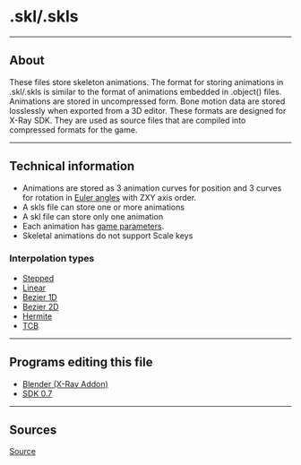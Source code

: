 # .skl/.skls

___

## About

These files store skeleton animations. The format for storing animations in .skl/.skls is similar to the format of animations embedded in .object() files. Animations are stored in uncompressed form. Bone motion data are stored losslessly when exported from a 3D editor. These formats are designed for X-Ray SDK. They are used as source files that are compiled into compressed formats for the game.

___

## Technical information

- Animations are stored as 3 animation curves for position and 3 curves for rotation in [Euler angles](https://en.wikipedia.org/wiki/Euler_angles) with ZXY axis order.
- A skls file can store one or more animations
- A skl file can store only one animation
- Each animation has [game parameters](/src/modding-tools/omf-editor-by-valerok.md#animation-options).
- Skeletal animations do not support Scale keys

### Interpolation types

- [Stepped](https://help.autodesk.com/view/MOBPRO/2024/ENU/?guid=GUID-F263EE8F-70A4-4941-BD31-410C08EC101A)
- [Linear](https://en.wikipedia.org/wiki/Linear_interpolation)
- [Bezier 1D](https://en.wikipedia.org/wiki/B%C3%A9zier_curve#Linear_B%C3%A9zier_curves)
- [Bezier 2D](https://en.wikipedia.org/wiki/B%C3%A9zier_curve#Quadratic_B%C3%A9zier_curves)
- [Hermite](https://en.wikipedia.org/wiki/Hermite_interpolation)
- [TCB](https://wiki.synfig.org/TCB)

___

## Programs editing this file

- [Blender (X-Ray Addon)](../../blender/index.html)
- [SDK 0.7](../../sdk/index.html)

___

## Sources

[Source](https://github.com/PavelBlend/blender-xray/wiki/Formats#skl--skls)
